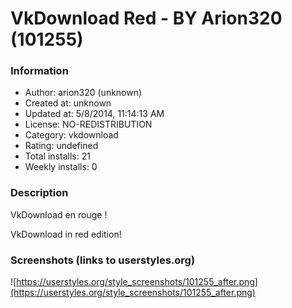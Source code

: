 # VkDownload Red - BY Arion320 (101255)

### Information
- Author: arion320 (unknown)
- Created at: unknown
- Updated at: 5/8/2014, 11:14:13 AM
- License: NO-REDISTRIBUTION
- Category: vkdownload
- Rating: undefined
- Total installs: 21
- Weekly installs: 0


### Description
VkDownload en rouge ! 

VkDownload in red edition!


### Screenshots (links to userstyles.org)
![https://userstyles.org/style_screenshots/101255_after.png](https://userstyles.org/style_screenshots/101255_after.png)


